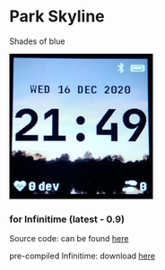 # Park Skyline
Shades of blue


![parkskyline](https://raw.githubusercontent.com/ZephyrLabs/Watchfaces/gh-pages/docs/ParkSkyline/parkSkyline.png "Park Skyline")

### for Infinitime (latest - 0.9)
Source code: can be found [here](https://raw.githubusercontent.com/ZephyrLabs/Watchfaces/gh-pages/docs/ParkSkyline/parkskyline.cpp)

pre-compiled Infinitime: download [here](https://github.com/ZephyrLabs/Watchfaces/raw/gh-pages/docs/Waves/pinetime-mcuboot-app-dfu%20(skyline).zip)
